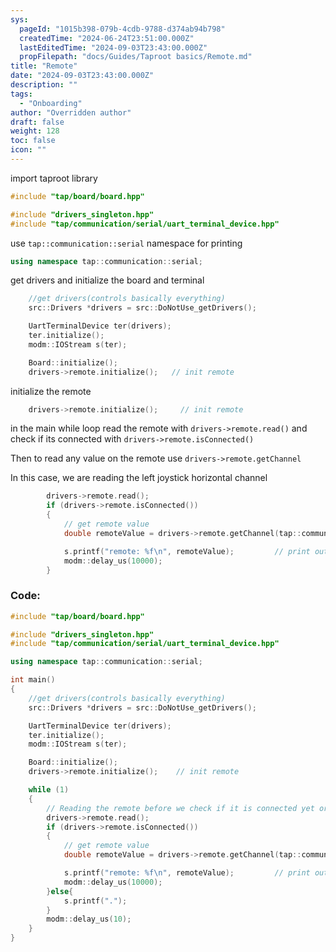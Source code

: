 ```yaml
---
sys:
  pageId: "1015b398-079b-4cdb-9788-d374ab94b798"
  createdTime: "2024-06-24T23:51:00.000Z"
  lastEditedTime: "2024-09-03T23:43:00.000Z"
  propFilepath: "docs/Guides/Taproot basics/Remote.md"
title: "Remote"
date: "2024-09-03T23:43:00.000Z"
description: ""
tags:
  - "Onboarding"
author: "Overridden author"
draft: false
weight: 128
toc: false
icon: ""
---
```


import taproot library

```cpp
#include "tap/board/board.hpp"

#include "drivers_singleton.hpp"
#include "tap/communication/serial/uart_terminal_device.hpp"
```

use `tap::communication::serial` namespace for printing

```cpp
using namespace tap::communication::serial;
```

get drivers and initialize the board and terminal

```cpp
    //get drivers(controls basically everything)
    src::Drivers *drivers = src::DoNotUse_getDrivers();

    UartTerminalDevice ter(drivers);
    ter.initialize();
    modm::IOStream s(ter);

    Board::initialize();
    drivers->remote.initialize();   // init remote
```

initialize the remote

```cpp
    drivers->remote.initialize();     // init remote
```

in the main while loop read the remote with `drivers->remote.read()` and check if its connected with `drivers->remote.isConnected()`

Then to read any value on the remote use `drivers->remote.getChannel`

In this case, we are reading the left joystick horizontal channel

```cpp
        drivers->remote.read();                                          // Reading the remote before we check if it is connected yet or not.
        if (drivers->remote.isConnected())
        {
            // get remote value
            double remoteValue = drivers->remote.getChannel(tap::communication::serial::Remote::Channel::LEFT_HORIZONTAL);

            s.printf("remote: %f\n", remoteValue);         // print out value
            modm::delay_us(10000);
        }
```

### Code:

```cpp
#include "tap/board/board.hpp"

#include "drivers_singleton.hpp"
#include "tap/communication/serial/uart_terminal_device.hpp"

using namespace tap::communication::serial;

int main()
{
    //get drivers(controls basically everything)
    src::Drivers *drivers = src::DoNotUse_getDrivers();

    UartTerminalDevice ter(drivers);
    ter.initialize();
    modm::IOStream s(ter);

    Board::initialize();
    drivers->remote.initialize();    // init remote

    while (1)
    {
        // Reading the remote before we check if it is connected yet or not.
        drivers->remote.read();  
        if (drivers->remote.isConnected())
        {
            // get remote value
            double remoteValue = drivers->remote.getChannel(tap::communication::serial::Remote::Channel::LEFT_HORIZONTAL);

            s.printf("remote: %f\n", remoteValue);         // print out value
            modm::delay_us(10000);
        }else{
            s.printf(".");
        }
        modm::delay_us(10);
    }
}
```
